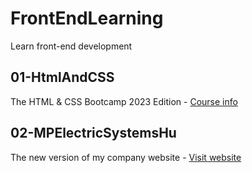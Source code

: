 # FrontEndLearning
Learn front-end development

## 01-HtmlAndCSS
The HTML & CSS Bootcamp 2023 Edition - [Course info](https://www.udemy.com/course/html-and-css-bootcamp)

## 02-MPElectricSystemsHu
The new version of my company website - [Visit website](https://panyip.github.io/FrontEndLearning/02-MPElectricSystemsHu/index.html)
